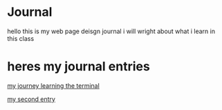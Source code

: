 # Journal

hello this is my web page deisgn journal i will wright about what i learn in this class 

# heres my journal entries 
[my journey learning the terminal](entries/terminal.md)

[my second entry](entries/markdown.md)
